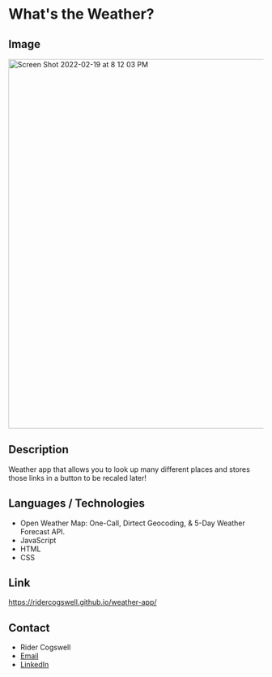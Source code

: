 # What's the Weather?

## Image 

<img width="729" alt="Screen Shot 2022-02-19 at 8 12 03 PM" src="https://user-images.githubusercontent.com/94665080/154824542-f215e6be-c6d7-44ee-9785-3ef54649fa7e.png">

## Description 

Weather app that allows you to look up many different places and stores those links in a button to be recaled later!

## Languages / Technologies
* Open Weather Map: One-Call, Dirtect Geocoding, & 5-Day Weather Forecast API.
* JavaScript
* HTML
* CSS

## Link

https://ridercogswell.github.io/weather-app/

## Contact
* Rider Cogswell
* [Email](mailto:ridercogswell@gmail.com)
* [LinkedIn](URL "https://www.linkedin.com/in/rider-cogswell-608086160")
